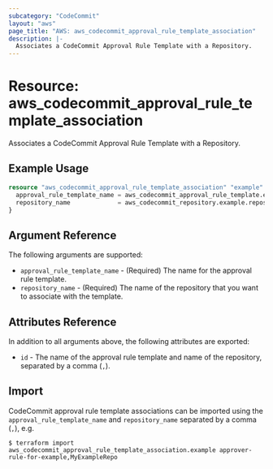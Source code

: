 ```yaml
---
subcategory: "CodeCommit"
layout: "aws"
page_title: "AWS: aws_codecommit_approval_rule_template_association"
description: |-
  Associates a CodeCommit Approval Rule Template with a Repository.
---
```


# Resource: aws_codecommit_approval_rule_template_association

Associates a CodeCommit Approval Rule Template with a Repository.

## Example Usage

```terraform
resource "aws_codecommit_approval_rule_template_association" "example" {
  approval_rule_template_name = aws_codecommit_approval_rule_template.example.name
  repository_name             = aws_codecommit_repository.example.repository_name
}
```

## Argument Reference

The following arguments are supported:

* `approval_rule_template_name` - (Required) The name for the approval rule template.
* `repository_name` - (Required) The name of the repository that you want to associate with the template.

## Attributes Reference

In addition to all arguments above, the following attributes are exported:

* `id` - The name of the approval rule template and name of the repository, separated by a comma (`,`).

## Import

CodeCommit approval rule template associations can be imported using the `approval_rule_template_name` and `repository_name` separated by a comma (`,`), e.g.

```
$ terraform import aws_codecommit_approval_rule_template_association.example approver-rule-for-example,MyExampleRepo
```

<!-- cache-key: cdktf-0.17.0-pre.15 input-fae55819628129ee31ce5473643d81110ada9495d30c4e08614c0420fb46b3f1 -->